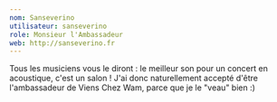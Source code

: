 ```yaml
---
nom: Sanseverino
utilisateur: sanseverino
role: Monsieur l'Ambassadeur
web: http://sanseverino.fr
---
```

<p>
Tous les musiciens vous le diront : le meilleur son pour un concert en acoustique, c'est un salon !
J'ai donc naturellement accepté d'être l'ambassadeur de Viens Chez Wam, parce que je le "veau" bien :)</p> 
<br/>
